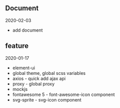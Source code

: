 
## Document

2020-02-03
- add document

## feature

2020-01-17
- element-ui
- global theme, global scss variables
- axios - quick add ajax api
- proxy - global proxy
- mockjs
- fontawesome 5 - font-awesome-icon component
- svg-sprite - svg-icon component
